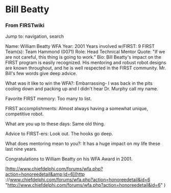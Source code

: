 # Bill Beatty

### From FIRSTwiki

Jump to: navigation, search

Name: William Beatty WFA Year: 2001 Years involved w/FIRST: 9 FIRST Team(s):
Team Hammond (0071) Role: Head Technical Mentor Quote: "If we are not careful,
this thing is going to work." Bio: Bill Beatty's impact on the FIRST program
is easily recognized. His mentoring and robust robot designs are known
throughout, and he is well respected in the FIRST community. Mr. Bill's few
words give deep advice.

What was it like to win the WFA?: Embarrassing- I was back in the pits cooling
down and packing up and I didn't hear Dr. Murphy call my name.

Favorite FIRST memory: Too many to list.

FIRST accomplishments: Almost always having a somewhat unique, competitive
robot.

What are you up to these days: Same old thing.

Advice to FIRST-ers: Look out. The hooks go deep.

What does mentoring mean to you?: It has a huge impact on my life these last
nine years.

Congratulations to William Beatty on his WFA Award in 2001.

  
[http://www.chiefdelphi.com/forums/wfa.php?action=honoreedetail&amp;id=6](http
://www.chiefdelphi.com/forums/wfa.php?action=honoreedetail&id=6
"http://www.chiefdelphi.com/forums/wfa.php?action=honoreedetail&id=6" )

